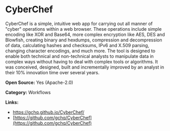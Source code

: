 # CyberChef

CyberChef is a simple, intuitive web app for carrying out all manner of "cyber" operations within a web browser.
These operations include simple encoding like XOR and Base64, more complex encryption like AES, DES and Blowfish, creating binary and hexdumps, compression and decompression of data, calculating hashes and checksums, IPv6 and X.509 parsing, changing character encodings, and much more.
The tool is designed to enable both technical and non-technical analysts to manipulate data in complex ways without having to deal with complex tools or algorithms.
It was conceived, designed, built and incrementally improved by an analyst in their 10% innovation time over several years.


**Open Source:** Yes (Apache-2.0)

**Category:** Workflows



**Links:**
- https://gchq.github.io/CyberChef/
- [https://github.com/gchq/CyberChef](https://github.com/gchq/CyberChef)